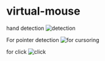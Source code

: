 # virtual-mouse

hand detection
![detection](https://user-images.githubusercontent.com/44223841/196709434-a5e340d0-66f5-4820-a08e-fb8e669ed6ad.jpg)


For pointer detection
![for cursoring](https://user-images.githubusercontent.com/44223841/196709520-004c168f-07de-43f7-9984-dcd9418cd1ef.jpg)


for click
![click](https://user-images.githubusercontent.com/44223841/196709595-590af519-3a70-4edc-aa57-9c87f2472de6.jpg)
